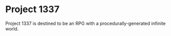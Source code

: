 Project 1337
============

Project 1337 is destined to be an RPG with a procedurally-generated infinite world.
